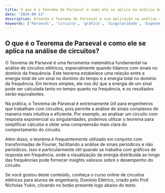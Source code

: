 ```yaml
---
title: O que é o Teorema de Parseval e como ele se aplica na análise de circuitos?
date: "2024-09-13"
description: Entenda o Teorema de Parseval e sua aplicação na análise avançada de circuitos elétricos.
keywords: ['Parseval', 'circuito', 'gráfico', 'Singularidade', 'Exponencial', 'Cálculo']
---
```


## O que é o Teorema de Parseval e como ele se aplica na análise de circuitos?

O Teorema de Parseval é uma ferramenta matemática fundamental na análise de circuitos elétricos, especialmente quando lidamos com sinais no domínio da frequência. Este teorema estabelece uma relação entre a energia total de um sinal no domínio do tempo e a energia total no domínio da frequência. Em termos simples, ele nos diz que a energia de um sinal pode ser calculada tanto no tempo quanto na frequência, e os resultados serão equivalentes.

Na prática, o Teorema de Parseval é extremamente útil para engenheiros que trabalham com circuitos, pois permite a análise de sinais complexos de maneira mais intuitiva e eficiente. Por exemplo, ao analisar um circuito com resposta exponencial ou singularidades, podemos utilizar o teorema para simplificar cálculos e obter uma compreensão mais clara do comportamento do circuito.

Além disso, o teorema é frequentemente utilizado em conjunto com transformadas de Fourier, facilitando a análise de sinais periódicos e não periódicos. Isso é particularmente útil quando se trabalha com gráficos de resposta em frequência, onde a visualização da energia distribuída ao longo das frequências pode fornecer insights valiosos sobre o desempenho do circuito.

Se você gostou deste conteúdo, conheça o curso online de circuitos elétricos para alunos de engenharia, Domínio Elétrico, criado pelo Prof. Nicholas Yukio, clicando no botão presente logo abaixo do texto.
